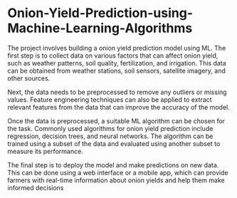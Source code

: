# Onion-Yield-Prediction-using-Machine-Learning-Algorithms
The project involves building a onion yield prediction model using ML. The first step is to collect data on various factors that can affect onion yield, such as weather patterns, soil quality, fertilization, and irrigation. This data can be obtained from weather stations, soil sensors, satellite imagery, and other sources.

Next, the data needs to be preprocessed to remove any outliers or missing values. Feature engineering techniques can also be applied to extract relevant features from the data that can improve the accuracy of the model.

Once the data is preprocessed, a suitable ML algorithm can be chosen for the task. Commonly used algorithms for onion yield prediction include regression, decision trees, and neural networks. The algorithm can be trained using a subset of the data and evaluated using another subset to measure its performance.

The final step is to deploy the model and make predictions on new data. This can be done using a web interface or a mobile app, which can provide farmers with real-time information about onion yields and help them make informed decisions
